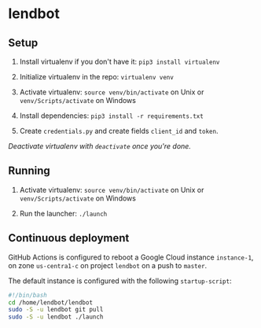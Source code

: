 lendbot
=======

## Setup
1. Install virtualenv if you don't have it: `pip3 install virtualenv`

2. Initialize virtualenv in the repo: `virtualenv venv`

3. Activate virtualenv: `source venv/bin/activate` on Unix or `venv/Scripts/activate` on Windows

4. Install dependencies: `pip3 install -r requirements.txt`

5. Create `credentials.py` and create fields `client_id` and `token`.

*Deactivate virtualenv with `deactivate` once you're done.*

## Running
1. Activate virtualenv: `source venv/bin/activate` on Unix or `venv/Scripts/activate` on Windows

2. Run the launcher: `./launch`

## Continuous deployment
GitHub Actions is configured to reboot a Google Cloud instance `instance-1`,
on zone `us-centra1-c` on project `lendbot` on a push to `master`.

The default instance is configured with the following `startup-script`:
```bash
#!/bin/bash
cd /home/lendbot/lendbot
sudo -S -u lendbot git pull
sudo -S -u lendbot ./launch
```
